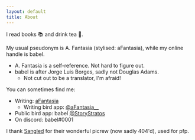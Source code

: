 ```yaml
---
layout: default
title: About
---
```


I read books 📚 and drink tea 🍵.

My usual pseudonym is A. Fantasia (stylised: aFantasia), while my online handle is babel.
- A. Fantasia is a self-reference. Not hard to figure out.
- babel is after Jorge Luis Borges, sadly not Douglas Adams.
  + Not cut out to be a translator, I'm afraid!

You can sometimes find me:

- Writing: [aFantasia](https://archiveofourown.org/users/aFantasia)
  + Writing bird app: [@aFantasia__](https://twitter.com/aFantasia__)
- Public bird app: babel [@StoryStratos](https://twitter.com/StoryStratos)
- On discord: babel#0001

I thank [Sangled](https://twitter.com/sangled) for their wonderful picrew (now sadly 404'd), used for pfp.
